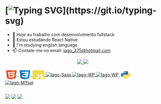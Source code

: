 # [![Typing SVG](https://readme-typing-svg.demolab.com?font=Indie+Flower&size=40&pause=1000&color=cf9075&background=FFFFFF00&vCenter=true&width=700&height=60&lines=%F0%9F%91%8B+Olá!+Prazer,+meu+nome+é+Iago!)](https://git.io/typing-svg)

- 🔭 Hoje eu trabalho com desenvolvimento fullstack
- 🌱 Estou estudando React Native
- 🌱 I'm studying english language
- 📫 Contate-me no email: iago_375@hotmail.com

<div align="center">
  <a href="https://github.com/IagoGoncalves">
  <img height="180em" src="https://github-readme-stats.vercel.app/api?username=IagoGoncalves&show_icons=true&theme=dark&include_all_commits=true&count_private=true"/>
  <img height="180em" src="https://github-readme-stats.vercel.app/api/top-langs/?username=IagoGoncalves&layout=compact&langs_count=7&theme=dark"/>
</div>
  
<div style="display: inline_block"><br>
  <img align="center" alt="Iago-HTML" height="30" width="40" src="https://raw.githubusercontent.com/devicons/devicon/master/icons/html5/html5-original.svg">
  <img align="center" alt="Iago-CSS" height="30" width="40" src="https://raw.githubusercontent.com/devicons/devicon/master/icons/css3/css3-original.svg">
  <img align="center" alt="Iago-Js" height="30" width="40" src="https://raw.githubusercontent.com/devicons/devicon/master/icons/javascript/javascript-plain.svg">
  <img align="center" alt="Iago-Sass" height="30" width="40" src="https://cdn.jsdelivr.net/gh/devicons/devicon/icons/sass/sass-original.svg" />
  <img align="center" alt="Iago-WP" height="30" width="40" src="https://cdn.jsdelivr.net/gh/devicons/devicon/icons/wordpress/wordpress-original.svg" />
  <img align="center" alt="Iago-WP" height="30" width="40" src="https://cdn.jsdelivr.net/gh/devicons/devicon/icons/react/react-original.svg" />
  <img align="center" alt="Iago-Python" height="30" width="40" src="https://raw.githubusercontent.com/devicons/devicon/master/icons/python/python-original.svg">
  <img align="center" alt="Iago-MYsql" height="30" width="40" src="https://cdn.jsdelivr.net/gh/devicons/devicon/icons/mysql/mysql-original.svg">
</div>
  
##
  
<div>
  <a href="https://www.instagram.com/iago.developer" target="_blank"><img src="https://img.shields.io/badge/-Instagram-%23E4405F?style=for-the-badge&logo=instagram&logoColor=white" target="_blank"></a>
  <a href = "mailto:iago_375@hotmail.com"><img src="https://img.shields.io/badge/Microsoft_Outlook-0078D4?style=for-the-badge&logo=microsoft-outlook&logoColor=white" target="_blank"></a>
  <a href="https://www.linkedin.com/in/goncalves-iago/" target="_blank"><img src="https://img.shields.io/badge/-LinkedIn-%230077B5?style=for-the-badge&logo=linkedin&logoColor=white" target="_blank"></a> 
</div>
